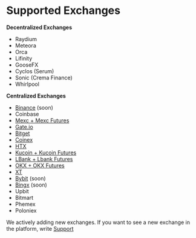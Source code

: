 # Supported Exchanges

**Decentralized Exchanges**
- Raydium
- Meteora
- Orca
- Lifinity
- GooseFX
- Cyclos (Serum)
- Sonic (Crema Finance)
- Whirlpool

**Centralized Exchanges**
- [Binance](https://www.binance.com/ru/activity/referral-entry/CPA?ref=CPA_00TMPOUZUN) (soon)
- Coinbase
- [Mexc + Mexc Futures](https://promote.mexc.com/r/lNjUheOP)
- [Gate.io](https://www.gate.com/signup?ref_type=103&ref=BAREAVpc)
- [Bitget](https://www.bitget.com/ru/referral/register?clacCode=CERYPW3A&from=%2Fru%2Fevents%2Freferral-all-program&source=events&utmSource=PremierInviter)
- [Coinex](https://www.coinex.com/en/register?rc=vtcf3)
- [HTX](https://www.htx.com/ru-ru/v/register/double-invite/web/?inviter_id=11345710&invite_code=6dwq7223)
- [Kucoin + Kucoin Futures](https://www.kucoin.com/ucenter/signup?rcode=QBSD9K34&utm_source=rf)
- [LBank + Lbank Futures](https://www.lbank.com/login?icode=38V29)
- [OKX + OKX Futures](https://www.okx.com/join/93557972)
- [XT](https://www.xt.com/en/accounts/register?ref=KXZH9N)
- [Bybit](https://www.bybit.com/invite?ref=2X2NMA) (soon)
- [Bingx](https://bingx.com/en/invite/PQXAJB) (soon)
- Upbit
- Bitmart
- Phemex
- Poloniex

We actively adding new exchanges. If you want to see a new exchange in the platform, write [Support](https://discord.gg/ktewAs67fE)

